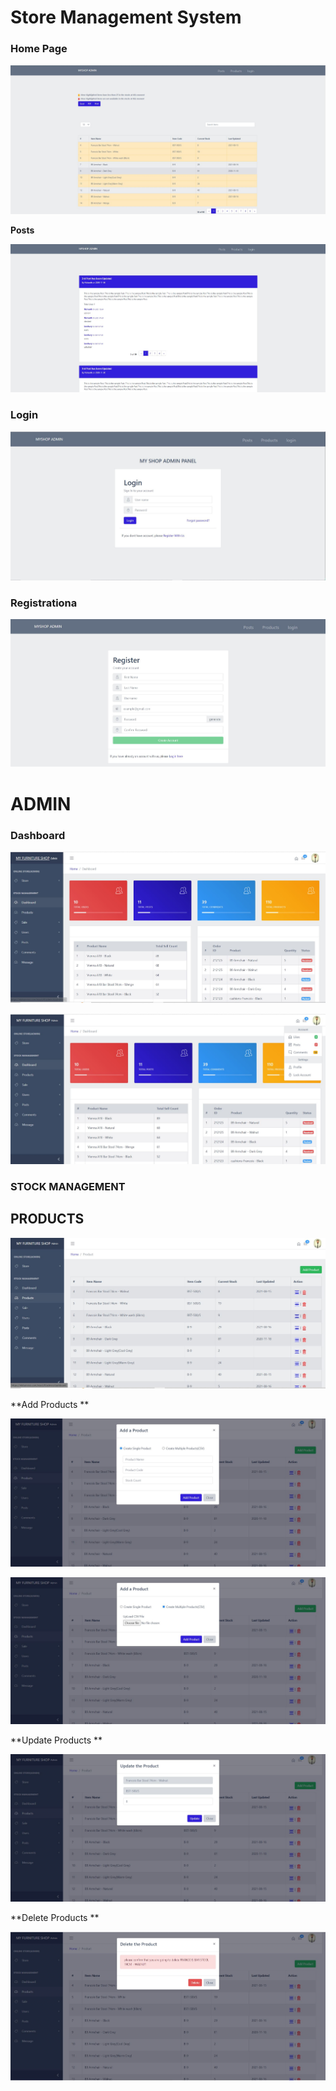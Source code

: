 # Store Management System

### Home Page

![home page](readme/home_page_1.JPG)

**Posts**

![posts](readme/post_1.JPG)

### Login

![posts](readme/login_1.JPG)

### Registrationa

![posts](readme/registration_1.JPG)

# ADMIN

### Dashboard

![posts](readme/admin_dashboard.JPG)

![posts](readme/admin_dashboard_2.JPG)

### STOCK MANAGEMENT

## PRODUCTS

![posts](readme/products_1.JPG)

**Add Products **

![posts](readme/add_products_1.JPG)

![posts](readme/add_products_2.JPG)

**Update Products **

![posts](readme/update_product_1.JPG)

**Delete Products **

![posts](readme/delete_product_1.JPG)

